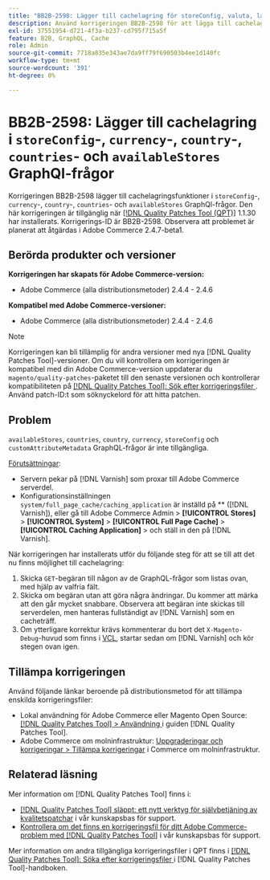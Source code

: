 ```yaml
---
title: "BB2B-2598: Lägger till cachelagring för storeConfig, valuta, land, availableStores GraphQl-frågor"
description: Använd korrigeringen BB2B-2598 för att lägga till cachelagring i storeConfig, valuta, land, länder och availableStores GraphQl-frågor.
exl-id: 37551954-d721-4f3a-b237-cd795f715a5f
feature: B2B, GraphQL, Cache
role: Admin
source-git-commit: 7718a835e343ae7da9ff79f690503b4ee1d140fc
workflow-type: tm+mt
source-wordcount: '391'
ht-degree: 0%

---
```


# BB2B-2598: Lägger till cachelagring i `storeConfig`-, `currency`-, `country`-, `countries`- och `availableStores` GraphQl-frågor

Korrigeringen BB2B-2598 lägger till cachelagringsfunktioner i `storeConfig`-, `currency`-, `country`-, `countries`- och `availableStores` GraphQl-frågor. Den här korrigeringen är tillgänglig när [[!DNL Quality Patches Tool (QPT)]](/help/announcements/adobe-commerce-announcements/magento-quality-patches-released-new-tool-to-self-serve-quality-patches.md) 1.1.30 har installerats. Korrigerings-ID är BB2B-2598. Observera att problemet är planerat att åtgärdas i Adobe Commerce 2.4.7-beta1.

## Berörda produkter och versioner

**Korrigeringen har skapats för Adobe Commerce-version:**

* Adobe Commerce (alla distributionsmetoder) 2.4.4 - 2.4.6

**Kompatibel med Adobe Commerce-versioner:**

* Adobe Commerce (alla distributionsmetoder) 2.4.4 - 2.4.6

>[!NOTE]
>
>Korrigeringen kan bli tillämplig för andra versioner med nya [!DNL Quality Patches Tool]-versioner. Om du vill kontrollera om korrigeringen är kompatibel med din Adobe Commerce-version uppdaterar du `magento/quality-patches`-paketet till den senaste versionen och kontrollerar kompatibiliteten på [[!DNL Quality Patches Tool]: Sök efter korrigeringsfiler ](https://experienceleague.adobe.com/tools/commerce-quality-patches/index.html). Använd patch-ID:t som söknyckelord för att hitta patchen.

## Problem

`availableStores`, `countries`, `country`, `currency`, `storeConfig` och `customAttributeMetadata` GraphQL-frågor är inte tillgängliga.

<u>Förutsättningar</u>:

* Servern pekar på [!DNL Varnish] som proxar till Adobe Commerce serverdel.
* Konfigurationsinställningen `system/full_page_cache/caching_application` är inställd på ** ([!DNL Varnish]), eller gå till Adobe Commerce Admin > **[!UICONTROL Stores]** > **[!UICONTROL System]** > **[!UICONTROL Full Page Cache]** > **[!UICONTROL Caching Application]** > och ställ in den på [!DNL Varnish].

När korrigeringen har installerats utför du följande steg för att se till att det nu finns möjlighet till cachelagring:

1. Skicka `GET`-begäran till någon av de GraphQL-frågor som listas ovan, med hjälp av valfria fält.
1. Skicka om begäran utan att göra några ändringar. Du kommer att märka att den går mycket snabbare. Observera att begäran inte skickas till serverdelen, men hanteras fullständigt av [!DNL Varnish] som en cacheträff.
1. Om ytterligare korrektur krävs kommenterar du bort det `X-Magento-Debug`-huvud som finns i [VCL](https://github.com/magento/magento2/blob/026e5b29a5edfd619bbdea62d636b3cab2ea03b4/app/code/Magento/PageCache/etc/varnish6.vcl#L227), startar sedan om [!DNL Varnish] och kör stegen ovan igen.

## Tillämpa korrigeringen

Använd följande länkar beroende på distributionsmetod för att tillämpa enskilda korrigeringsfiler:

* Lokal användning för Adobe Commerce eller Magento Open Source: [[!DNL Quality Patches Tool] > Användning ](https://experienceleague.adobe.com/docs/commerce-operations/tools/quality-patches-tool/usage.html) i guiden [!DNL Quality Patches Tool].
* Adobe Commerce om molninfrastruktur: [Uppgraderingar och korrigeringar > Tillämpa korrigeringar](https://experienceleague.adobe.com/docs/commerce-cloud-service/user-guide/develop/upgrade/apply-patches.html) i Commerce om molninfrastruktur.

## Relaterad läsning

Mer information om [!DNL Quality Patches Tool] finns i:

* [[!DNL Quality Patches Tool] släppt: ett nytt verktyg för självbetjäning av kvalitetspatchar](/help/announcements/adobe-commerce-announcements/magento-quality-patches-released-new-tool-to-self-serve-quality-patches.md) i vår kunskapsbas för support.
* [Kontrollera om det finns en korrigeringsfil för ditt Adobe Commerce-problem med  [!DNL Quality Patches Tool]](/help/support-tools/patches-available-in-qpt-tool/check-patch-for-magento-issue-with-magento-quality-patches.md) i vår kunskapsbas för support.

Mer information om andra tillgängliga korrigeringsfiler i QPT finns i [[!DNL Quality Patches Tool]: Söka efter korrigeringsfiler ](https://experienceleague.adobe.com/tools/commerce-quality-patches/index.html) i [!DNL Quality Patches Tool]-handboken.
